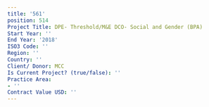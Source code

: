 ```yaml
---
title: '561'
position: 514
Project Title: DPE- Threshold/M&E DCO- Social and Gender (BPA)
Start Year: ''
End Year: '2018'
ISO3 Code: ''
Region: ''
Country: ''
Client/ Donor: MCC
Is Current Project? (true/false): ''
Practice Area:
- ''
Contract Value USD: ''
---
```


